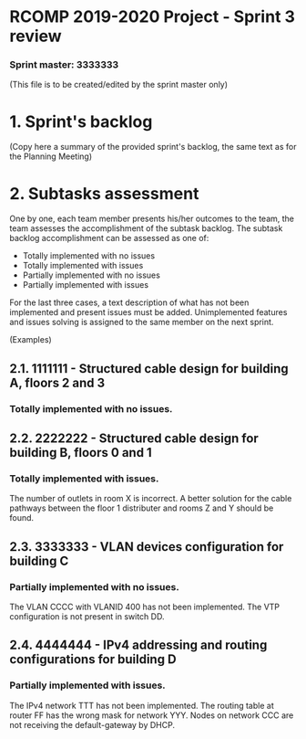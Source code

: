 RCOMP 2019-2020 Project - Sprint 3 review
=========================================
### Sprint master: 3333333 ###
(This file is to be created/edited by the sprint master only)
# 1. Sprint's backlog #
(Copy here a summary of the provided sprint's backlog, the same text as for the Planning Meeting)
# 2. Subtasks assessment #
One by one, each team member presents his/her outcomes to the team, the team assesses 		the accomplishment of the subtask backlog.
The subtask backlog accomplishment can be assessed as one of:

  * Totally implemented with no issues
  * Totally implemented with issues
  * Partially implemented with no issues
  * Partially implemented with issues

For the last three cases, a text description of what has not been implemented and present issues must be added.
Unimplemented features and issues solving is assigned to the same member on the next sprint.

(Examples)
## 2.1. 1111111 - Structured cable design for building A, floors 2 and 3 #
### Totally implemented with no issues. ###
## 2.2. 2222222 - Structured cable design for building B, floors 0 and 1 #
### Totally implemented with issues. ###
The number of outlets in room X is incorrect.
A better solution for the cable pathways between the floor 1 		distributer and rooms Z and Y should be found.
## 2.3. 3333333 - VLAN devices configuration for building C #
### Partially implemented with no issues. ###
The VLAN CCCC with VLANID 400 has not been implemented.
The VTP configuration is not present in switch DD.
## 2.4. 4444444 - IPv4 addressing and routing configurations for building D #
### Partially implemented with issues. ###
The IPv4 network TTT has not been implemented.
The routing table at router FF has the wrong mask for network YYY.
Nodes on network CCC are not receiving the default-gateway by DHCP.

